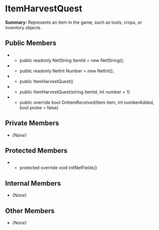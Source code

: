 # ItemHarvestQuest

**Summary:** Represents an item in the game, such as tools, crops, or inventory objects.

## Public Members
- - public readonly NetString ItemId = new NetString();
- - public readonly NetInt Number = new NetInt();
- - public ItemHarvestQuest()
- - public ItemHarvestQuest(string itemId, int number = 1)
- - public override bool OnItemReceived(Item item, int numberAdded, bool probe = false)

## Private Members
- *(None)*

## Protected Members
- - protected override void initNetFields()

## Internal Members
- *(None)*

## Other Members
- *(None)*
